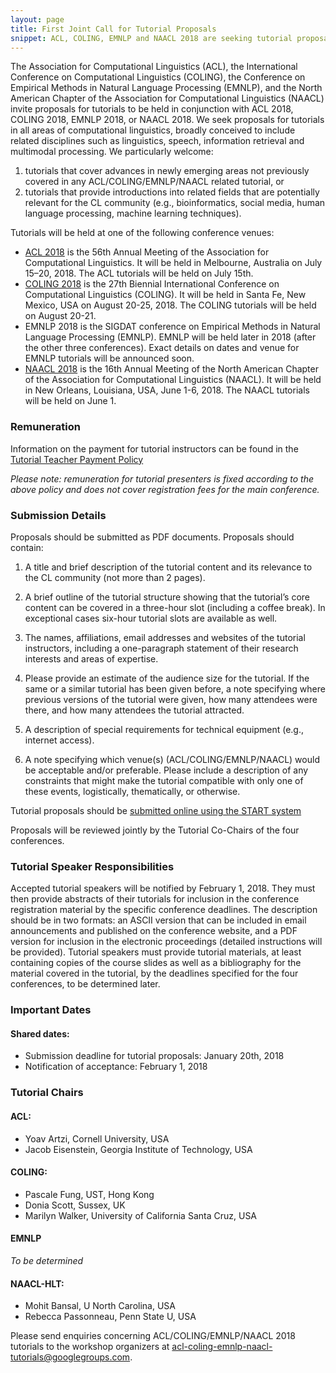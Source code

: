 ```yaml
---
layout: page
title: First Joint Call for Tutorial Proposals
snippet: ACL, COLING, EMNLP and NAACL 2018 are seeking tutorial proposals
---
```


The Association for Computational Linguistics (ACL), the International Conference on Computational Linguistics (COLING), the Conference on Empirical Methods in Natural Language Processing (EMNLP), and the North American Chapter of the Association for Computational Linguistics (NAACL) invite proposals for tutorials to be held in conjunction with ACL 2018, COLING 2018, EMNLP 2018, or NAACL 2018. We seek proposals for tutorials in all areas of computational linguistics, broadly conceived to include related disciplines such as linguistics, speech, information retrieval and multimodal processing. We particularly welcome:

1. tutorials that cover advances in newly emerging areas not previously covered in any ACL/COLING/EMNLP/NAACL related tutorial, or
2. tutorials that provide introductions into related fields that are potentially relevant for the CL community (e.g., bioinformatics, social media, human language processing, machine learning techniques). 

Tutorials will be held at one of the following conference venues:

* [ACL 2018](http://acl2018.org/) is the 56th Annual Meeting of the Association for Computational Linguistics. It will be held in Melbourne, Australia on July 15–20, 2018. The ACL tutorials will be held on July 15th.
* [COLING 2018](http://coling2018.org/) is the 27th Biennial International Conference on Computational Linguistics (COLING). It will be held in Santa Fe, New Mexico, USA on August 20-25, 2018. The COLING tutorials will be held on August 20-21. 
* EMNLP 2018 is the SIGDAT conference on Empirical Methods in Natural Language Processing (EMNLP). EMNLP will be held later in 2018 (after the other three conferences). Exact details on dates and venue for EMNLP tutorials will be announced soon.
* [NAACL 2018](http://naacl2018.org/) is the 16th Annual Meeting of the North American Chapter of the Association for Computational Linguistics (NAACL). It will be held in New Orleans, Louisiana, USA, June 1-6, 2018. The NAACL tutorials will be held on June 1.


### Remuneration

Information on the payment for tutorial instructors can be found in the [Tutorial Teacher Payment Policy](http://aclweb.org/adminwiki/index.php?title=Tutorial_teacher_payment_policy) 

*Please note: remuneration for tutorial presenters is fixed according to the above policy and does not cover registration fees for the main conference.*

### Submission Details

Proposals should be submitted as PDF documents. Proposals should contain:

1. A title and brief description of the tutorial content and its relevance to the CL community (not more than 2 pages).

2. A brief outline of the tutorial structure showing that the tutorial’s core content can be covered in a three-hour slot (including a coffee break). In exceptional cases six-hour tutorial slots are available as well.

3. The names, affiliations, email addresses and websites of the tutorial instructors, including a one-paragraph statement of their research interests and areas of expertise.

4. Please provide an estimate of the audience size for the tutorial. If  the same or a similar tutorial has been given before, a note specifying where previous versions of the tutorial were given, how many attendees were there, and how many attendees the tutorial attracted. 

5. A description of special requirements for technical equipment (e.g., internet access).

6. A note specifying which venue(s) (ACL/COLING/EMNLP/NAACL) would be acceptable and/or preferable. Please include a description of any constraints that might make the tutorial compatible with only one of these events, logistically, thematically, or otherwise. 

Tutorial proposals should be [submitted online using the START system](https://www.softconf.com/i/cl-tutorials2018)

Proposals will be reviewed jointly by the Tutorial Co-Chairs of the four conferences.

### Tutorial Speaker Responsibilities

Accepted tutorial speakers will be notified by February 1, 2018. They must then provide abstracts of their tutorials for inclusion in the conference registration material by the specific conference deadlines. The description should be in two formats: an ASCII version that can be included in email announcements and published on the conference website, and a PDF version for inclusion in the electronic proceedings (detailed instructions will be provided). Tutorial speakers must provide tutorial materials, at least containing copies of the course slides as well as a bibliography for the material covered in the tutorial, by the deadlines specified for the four conferences, to be determined later.

### Important Dates

#### Shared dates:

* Submission deadline for tutorial proposals: January 20th, 2018 
* Notification of acceptance: February 1, 2018


### Tutorial Chairs

#### ACL:

* Yoav Artzi, Cornell University, USA
* Jacob Eisenstein, Georgia Institute of Technology, USA
 
#### COLING:

* Pascale Fung, UST, Hong Kong
* Donia Scott, Sussex, UK
* Marilyn Walker, University of California Santa Cruz, USA
 
#### EMNLP

*To be determined*

#### NAACL-HLT:

* Mohit Bansal, U North Carolina, USA
* Rebecca Passonneau, Penn State U, USA

Please send enquiries concerning ACL/COLING/EMNLP/NAACL 2018 tutorials to the workshop organizers at
[acl-coling-emnlp-naacl-tutorials@googlegroups.com](mailto:acl-coling-emnlp-naacl-tutorials@googlegroups.com).